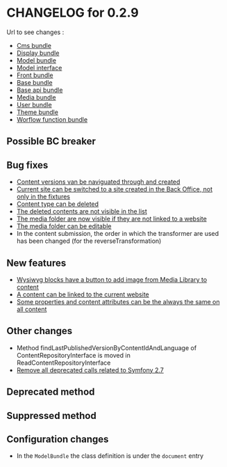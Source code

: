 # CHANGELOG for 0.2.9

Url to see changes : 

 - [Cms bundle](https://github.com/open-orchestra/open-orchestra-cms-bundle/compare/v0.2.8...v0.2.9)
 - [Display bundle](https://github.com/open-orchestra/open-orchestra-display-bundle/compare/v0.2.8...v0.2.9)
 - [Model bundle](https://github.com/open-orchestra/open-orchestra-model-bundle/compare/v0.2.8...v0.2.9)
 - [Model interface](https://github.com/open-orchestra/open-orchestra-model-interface/compare/v0.2.8...v0.2.9)
 - [Front bundle](https://github.com/open-orchestra/open-orchestra-front-bundle/compare/v0.2.8...v0.2.9)
 - [Base bundle](https://github.com/open-orchestra/open-orchestra-base-bundle/compare/v0.2.8...v0.2.9)
 - [Base api bundle](https://github.com/open-orchestra/open-orchestra-base-api-bundle/compare/v0.2.8...v0.2.9)
 - [Media bundle](https://github.com/open-orchestra/open-orchestra-media-bundle/compare/v0.2.8...v0.2.9)
 - [User bundle](https://github.com/open-orchestra/open-orchestra-user-bundle/compare/v0.2.8...v0.2.9)
 - [Theme bundle](https://github.com/open-orchestra/open-orchestra-theme-bundle/compare/v0.2.8...v0.2.9)
 - [Worflow function bundle](https://github.com/open-orchestra/open-orchestra-worflow-function-bundle/compare/v0.2.8...v0.2.9)

## Possible BC breaker

## Bug fixes

 - [Content versions van be naviguated through and created](https://trello.com/c/SxiViJWk/1009-2-bug-etq-ubo-je-peux-changer-de-version)
 - [Current site can be switched to a site created in the Back Office, not only in the fixtures](https://trello.com/c/XIfOxq4G/1040-hot-issue-le-site-switcher-du-bo-ne-fonctionne-pas-pour-les-sites-dont-l-id-est-de-type-string-en-gros-des-qu-on-cree-un-site-da)
 - [Content type can be deleted](https://trello.com/c/Vgw5oPlC/1028-1-etq-ubo-je-peux-supprimer-un-content-type)
 - [The deleted contents are not visible in the list](https://trello.com/c/ioIi4KI3/1029-0-5-bo-lorsque-je-supprime-un-content-il-n-apparait-plus-dans-la-liste)
 - [The media folder are now visible if they are not linked to a website](https://trello.com/c/GnnBizGK/1042-0-5-bug-etq-ubo-le-site-d-appartenance-d-un-folder-est-optionnel-y-compris-dans-la-modale-pas-de-site-tous-les-sites)
 - [The media folder can be editable](https://trello.com/c/CgOw48np/1041-1-bug-etq-ubo-je-peux-modifier-un-folder-de-mediatheque-et-sauvegarder)
 - In the content submission, the order in which the transformer are used has been changed (for the reverseTransformation)

## New features
 - [Wysiwyg blocks have a button to add image from Media Library to content](https://trello.com/c/vXStLA3i/638-3-etq-ubo-je-peux-inserer-un-media-de-la-mediatheque-dans-le-wysiwyg-tinymce-et-il-s-affiche-correctement-en-front)
 - [A content can be linked to the current website](https://trello.com/c/A1QrgMlg/957-5-etq-ubo-le-contenu-au-sens-type-de-contenu-que-je-cree-doit-etre-lie-a-un-et-un-seul-site)
 - [Some properties and content attributes can be the always the same on all content](https://trello.com/c/A1QrgMlg/957-5-etq-ubo-le-contenu-au-sens-type-de-contenu-que-je-cree-doit-etre-lie-a-un-et-un-seul-site)

## Other changes
 - Method findLastPublishedVersionByContentIdAndLanguage of ContentRepositoryInterface is moved in ReadContentRepositoryInterface
 - [Remove all deprecated calls related to Symfony 2.7](https://trello.com/c/Lk2pITZd/1008-suite-au-passage-de-symfony-en-2-7-plusieurs-methodes-utilisees-dans-orchestra-sont-tagguees-deprecated)

## Deprecated method

## Suppressed method

## Configuration changes

 - In the `ModelBundle` the class definition is under the `document` entry
